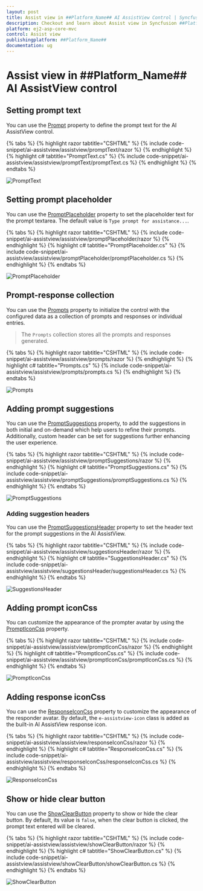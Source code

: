 ```yaml
---
layout: post
title: Assist view in ##Platform_Name## AI AssistView Control | Syncfusion
description: Checkout and learn about Assist view in Syncfusion ##Platform_Name## AI AssistView control of Syncfusion Essential JS 2 and more.
platform: ej2-asp-core-mvc
control: Assist view
publishingplatform: ##Platform_Name##
documentation: ug
---
```


# Assist view in ##Platform_Name## AI AssistView control

## Setting prompt text

You can use the [Prompt](https://help.syncfusion.com/cr/aspnetmvc-js2/Syncfusion.EJ2.InteractiveChat.AIAssistView.html#Syncfusion_EJ2_InteractiveChat_AIAssistView_Prompt) property to define the prompt text for the AI AssistView control.

{% tabs %}
{% highlight razor tabtitle="CSHTML" %}
{% include code-snippet/ai-assistview/assistview/promptText/razor %}
{% endhighlight %}
{% highlight c# tabtitle="PromptText.cs" %}
{% include code-snippet/ai-assistview/assistview/promptText/promptText.cs %}
{% endhighlight %}
{% endtabs %}

![PromptText](images/promptText.png)

## Setting prompt placeholder

You can use the [PromptPlaceholder](https://help.syncfusion.com/cr/aspnetmvc-js2/Syncfusion.EJ2.InteractiveChat.AIAssistView.html#Syncfusion_EJ2_InteractiveChat_AIAssistView_PromptPlaceholder) property to set the placeholder text for the prompt textarea. The default value is `Type prompt for assistance...`.

{% tabs %}
{% highlight razor tabtitle="CSHTML" %}
{% include code-snippet/ai-assistview/assistview/promptPlaceholder/razor %}
{% endhighlight %}
{% highlight c# tabtitle="PromptPlaceholder.cs" %}
{% include code-snippet/ai-assistview/assistview/promptPlaceholder/promptPlaceholder.cs %}
{% endhighlight %}
{% endtabs %}

![PromptPlaceholder](images/promptPlaceholder.png)

## Prompt-response collection

You can use the [Prompts](https://help.syncfusion.com/cr/aspnetmvc-js2/Syncfusion.EJ2.InteractiveChat.AIAssistView.html#Syncfusion_EJ2_InteractiveChat_AIAssistView_Prompts) property to initialize the control with the configured data as a collection of prompts and responses or individual entries.

> The `Prompts` collection stores all the prompts and responses generated.

{% tabs %}
{% highlight razor tabtitle="CSHTML" %}
{% include code-snippet/ai-assistview/assistview/prompts/razor %}
{% endhighlight %}
{% highlight c# tabtitle="Prompts.cs" %}
{% include code-snippet/ai-assistview/assistview/prompts/prompts.cs %}
{% endhighlight %}
{% endtabs %}

![Prompts](images/prompts.png)

## Adding prompt suggestions

You can use the [PromptSuggestions](https://help.syncfusion.com/cr/aspnetmvc-js2/Syncfusion.EJ2.InteractiveChat.AIAssistView.html#Syncfusion_EJ2_InteractiveChat_AIAssistView_PromptSuggestions) property, to add the suggestions in both initial and on-demand which help users to refine their prompts. Additionally, custom header can be set for suggestions further enhancing the user experience.

{% tabs %}
{% highlight razor tabtitle="CSHTML" %}
{% include code-snippet/ai-assistview/assistview/promptSuggestions/razor %}
{% endhighlight %}
{% highlight c# tabtitle="PromptSuggestions.cs" %}
{% include code-snippet/ai-assistview/assistview/promptSuggestions/promptSuggestions.cs %}
{% endhighlight %}
{% endtabs %}

![PromptSuggestions](images/promptSuggestions.png)

### Adding suggestion headers

You can use the [PromptSuggestionsHeader](https://help.syncfusion.com/cr/aspnetmvc-js2/Syncfusion.EJ2.InteractiveChat.AIAssistView.html#Syncfusion_EJ2_InteractiveChat_AIAssistView_PromptSuggestionsHeader) property to set the header text for the prompt suggestions in the AI AssistView.

{% tabs %}
{% highlight razor tabtitle="CSHTML" %}
{% include code-snippet/ai-assistview/assistview/suggestionsHeader/razor %}
{% endhighlight %}
{% highlight c# tabtitle="SuggestionsHeader.cs" %}
{% include code-snippet/ai-assistview/assistview/suggestionsHeader/suggestionsHeader.cs %}
{% endhighlight %}
{% endtabs %}

![SuggestionsHeader](images/suggestionsHeader.png)

## Adding prompt iconCss

You can customize the appearance of the prompter avatar by using the [PromptIconCss](https://help.syncfusion.com/cr/aspnetmvc-js2/Syncfusion.EJ2.InteractiveChat.AIAssistView.html#Syncfusion_EJ2_InteractiveChat_AIAssistView_PromptIconCss) property.

{% tabs %}
{% highlight razor tabtitle="CSHTML" %}
{% include code-snippet/ai-assistview/assistview/promptIconCss/razor %}
{% endhighlight %}
{% highlight c# tabtitle="PromptIconCss.cs" %}
{% include code-snippet/ai-assistview/assistview/promptIconCss/promptIconCss.cs %}
{% endhighlight %}
{% endtabs %}

![PromptIconCss](images/promptIconCss.png)

## Adding response iconCss

You can use the [ResponseIconCss](https://help.syncfusion.com/cr/aspnetmvc-js2/Syncfusion.EJ2.InteractiveChat.AIAssistView.html#Syncfusion_EJ2_InteractiveChat_AIAssistView_ResponseIconCss) property to customize the appearance of the responder avatar. By default, the `e-assistview-icon` class is added as the built-in AI AssistView response icon.

{% tabs %}
{% highlight razor tabtitle="CSHTML" %}
{% include code-snippet/ai-assistview/assistview/responseIconCss/razor %}
{% endhighlight %}
{% highlight c# tabtitle="ResponseIconCss.cs" %}
{% include code-snippet/ai-assistview/assistview/responseIconCss/responseIconCss.cs %}
{% endhighlight %}
{% endtabs %}

![ResponseIconCss](images/responseIconCss.png)

## Show or hide clear button

You can use the [ShowClearButton](https://help.syncfusion.com/cr/aspnetmvc-js2/Syncfusion.EJ2.InteractiveChat.AIAssistView.html#Syncfusion_EJ2_InteractiveChat_AIAssistView_ShowClearButton) property to show or hide the clear button. By default, its value is `false`, when the clear button is clicked, the prompt text entered will be cleared.

{% tabs %}
{% highlight razor tabtitle="CSHTML" %}
{% include code-snippet/ai-assistview/assistview/showClearButton/razor %}
{% endhighlight %}
{% highlight c# tabtitle="ShowClearButton.cs" %}
{% include code-snippet/ai-assistview/assistview/showClearButton/showClearButton.cs %}
{% endhighlight %}
{% endtabs %}

![ShowClearButton](images/showClearButton.png)
